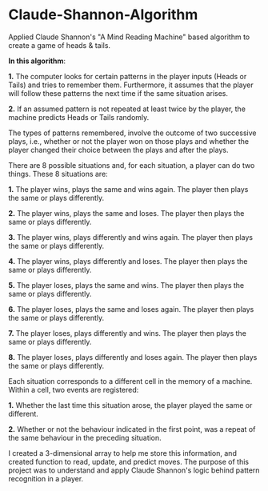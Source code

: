 # Claude-Shannon-Algorithm
Applied Claude Shannon's "A Mind Reading Machine" based algorithm to create a game of heads &amp; tails.


**In this algorithm**: 

**1.** The computer looks for certain patterns in the player inputs (Heads or Tails) and tries to remember them. Furthermore, it assumes that the player will follow these patterns the next time if the same situation arises.

**2.** If an assumed pattern is not repeated at least twice by the player, the machine predicts Heads or Tails randomly.

The types of patterns remembered, involve the outcome of two successive plays, i.e., whether or not the player won on those plays and whether the player changed their choice between the plays and after the plays.

There are 8 possible situations and, for each situation, a player can do two things. These 8 situations are:

**1.** The player wins, plays the same and wins again. The player then plays the same or plays differently.

**2.** The player wins, plays the same and loses. The player then plays the same or plays differently.

**3.** The player wins, plays differently and wins again. The player then plays the same or plays differently.

**4.** The player wins, plays differently and loses. The player then plays the same or plays differently.

**5.** The player loses, plays the same and wins. The player then plays the same or plays differently.

**6.** The player loses, plays the same and loses again. The player then plays the same or plays differently.

**7.** The player loses, plays differently and wins. The player then plays the same or plays differently.

**8.** The player loses, plays differently and loses again. The player then plays the same or plays differently.

Each situation corresponds to a different cell in the memory of a machine. Within a cell, two events are registered:

**1.** Whether the last time this situation arose, the player played the same or different.

**2.** Whether or not the behaviour indicated in the first point, was a repeat of the same behaviour in the preceding situation.

I created a 3-dimensional array to help me store this information, and created function to read, update, and predict moves. The purpose of this project was to understand and apply Claude Shannon's logic behind pattern recognition in a player.
